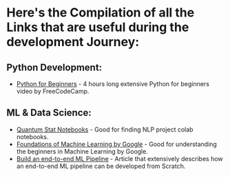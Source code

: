 # Here's the Compilation of all the Links that are useful during the development Journey:

## Python Development:
- [Python for Beginners](https://www.youtube.com/watch?v=rfscVS0vtbw) - 4 hours long extensive Python for beginners video by FreeCodeCamp.

## ML & Data Science:
- [Quantum Stat Notebooks](https://notebooks.quantumstat.com/) - Good for finding NLP project colab notebooks.
- [Foundations of Machine Learning by Google](https://developers.google.com/machine-learning/foundational-courses) - Good for understanding the beginners in Machine Learning by Google.
- [Build an end-to-end ML Pipeline](https://www.labellerr.com/blog/end-to-end-ml-pipeline/) - Article that extensively describes how an end-to-end ML pipeline can be developed from Scratch. 


